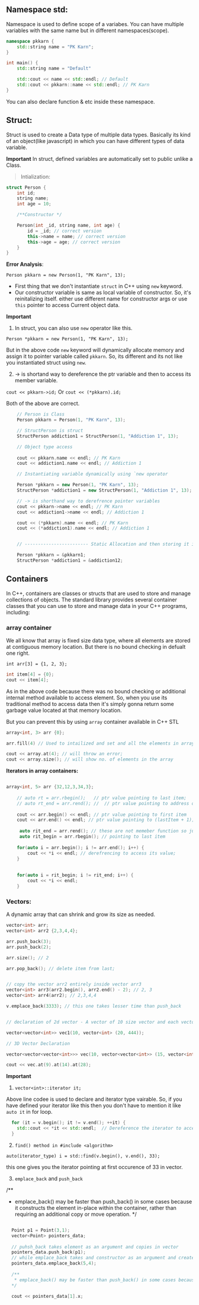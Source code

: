 ## Namespace std:

Namespace is used to define scope of a variabes. You can have multiple variables with the same name but in different namespaces(scope).

```c++
namespace pkkarn {
    std::string name = "PK Karn";
}

int main() {
    std::string name = "Default"

    std::cout << name << std::endl; // Default
    std::cout << pkkarn::name << std::endl; // PK Karn
}
```

You can also declare function & etc inside these namespace.


## Struct: 

Struct is used to create a Data type of multiple data types. Basically its kind of an object(like javascript) in which you can have different types of data variable.

**Important** In struct, defined variables are automatically set to public unlike a Class.

> Intialization:

```c++
struct Person {
    int id;
    string name;
    int age = 10;

    /**Constructor */

    Person(int _id, string name, int age) {
        id = _id; // correct version
        this->name = name; // correct version
        this->age = age; // correct version
    }
}
```


**Error Analysis**:

`Person pkkarn = new Person(1, "PK Karn", 13);`

- First thing that we don't instantiate `struct` in C++ using `new` keyword.
- Our constructor variable is same as local variable of constructor. So, it's 
reinitalizing itself. either use different name for constructor args or use `this` pointer
to access Current object data.

**Important**

1. In struct, you can also use `new` operator like this.

`Person *pkkarn = new Person(1, "PK Karn", 13);`

But in the above code `new` keyword will dynamically allocate memory and assign it to
pointer variable called `pkkarn`. So, its different and its not like you instantiated 
struct using `new`.

2. -> is shortand way to dereference the ptr variable and then to access its member variable.

`cout << pkkarn->id;` Or `cout << (*pkkarn).id;`

Both of the above are correct.

```c++
    // Person is Class
    Person pkkarn = Person(1, "PK Karn", 13);

    // StructPerson is struct
    StructPerson addiction1 = StructPerson(1, "Addiction 1", 13);

    // Object type access
    
    cout << pkkarn.name << endl; // PK Karn
    cout << addiction1.name << endl; // Addiction 1

    // Instantiating variable dynamically using `new operator

    Person *pkkarn = new Person(1, "PK Karn", 13);
    StructPerson *addiction1 = new StructPerson(1, "Addiction 1", 13);

    // -> is shorthand way to derefrence pointer variables
    cout << pkkarn->name << endl; // PK Karn
    cout << addiction1->name << endl; // Addiction 1

    cout << (*pkkarn).name << endl; // PK Karn
    cout << (*addiction1).name << endl; // Addiction 1


    // ------------------------ Static Allocation and then storing it in varibale/

    Person *pkkarn = &pkkarn1;
    StructPerson *addiction1 = &addiction12;
```

## Containers

In C++, containers are classes or structs that are used to store and manage collections of objects. The standard library provides several container classes that you can use to store and manage data in your C++ programs, including:

### array container

We all know that array is fixed size data type, where all elements are stored at contiguous
memory location. But there is no bound checking in defualt one right.

`int arr[3] = {1, 2, 3};`

```c++
int item[4] = {0};
cout << item[4];
```

As in the above code because there was no bound checking or additional internal method available to access element. So, when you use its traditional method to access data then it's simply gonna return some garbage value located at that memory location.

But you can prevent this by using `array` container available in C++ STL

```c++
array<int, 3> arr {0};

arr.fill(4) // Used to intailized and set and all the elements in array to value 4

cout << array.at(4); // will throw an error;
cout << array.size(); // will show no. of elements in the array
```

**Iterators in array containers:**

```c++

array<int, 5> arr {32,12,3,34,3};
    
    // auto rt = arr.rbegin();   // ptr value pointing to last item;
    // auto rt_end = arr.rend(); //  // ptr value pointing to address of first it - 1
    
    cout << arr.begin() << endl; // ptr value pointing to first item
    cout << arr.end() << endl; // ptr value pointing to (lastItem + 1);
    
     auto rit_end = arr.rend(); // these are not memeber function so just can print it // pointing to the right before the start
     auto rit_begin = arr.rbegin(); // pointing to last item
    
    for(auto i = arr.begin(); i != arr.end(); i++) {
        cout << *i << endl; // derefrencing to access its value;
    }
    
    
    for(auto i = rit_begin; i != rit_end; i++) {
        cout << *i << endl;
    }
```



### Vectors:

A dynamic array that can shrink and grow its size as needed.

```c++
vector<int> arr;
vector<int> arr2 {2,3,4,4};

arr.push_back(3);
arr.push_back(2);

arr.size(); // 2

arr.pop_back(); // delete item from last; 


// copy the vector arr2 entirely inside vector arr3
vector<int> arr3(arr2.begin(), arr2.end() - 2); // 2, 3
vector<int> arr4(arr2); // 2,3,4,4

v.emplace_back(3333); // this one takes lesser time than push_back


// declaration of 2d vector - A vector of 10 size vector and each vector inside has size 20. with default value 444

vector<vector<int>> vec1(10, vector<int> (20, 444));

// 3D Vector Declaration

vector<vector<vector<int>>> vec(10, vector<vector<int>> (15, vector<int>(29, 34339)));

cout << vec.at(9).at(14).at(28);
```

**Important**

1. `vector<int>::iterator it;`

Above line codee is used to declare and iterator type vairable. So, if you have
defined your iterator like this then you don't have to mention it like `auto it`
in for loop.

```c++
  for (it = v.begin(); it != v.end(); ++it) {
    std::cout << *it << std::endl;  // Dereference the iterator to access the element
  }
```

2. `find() method in #include <algorithm>`

`auto(iterator_type) i = std::find(v.begin(), v.end(), 33);`

this one gives you the iterator pointing at first occurence of 33 in vector.

3. `emplace_back` and `push_back`

/**
   * emplace_back() may be faster than push_back() in some cases because it constructs the element in-place within the container, rather than requiring an additional copy or move operation.
  */

```c++

  Point p1 = Point(3,1);
  vector<Point> pointers_data;
  
  // puhsh_back takes element as an argument and copies in vector
  pointers_data.push_back(p1);
  // while emplace_back takes and constructor as an argument and creates an element out it and then places it back.
  pointers_data.emplace_back(5,4);
  
  /**
   * emplace_back() may be faster than push_back() in some cases because it constructs the element in-place within the container, rather than requiring an additional copy or move operation.
  */
  
  cout << pointers_data[1].x;
```




